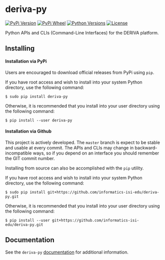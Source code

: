 # deriva-py
[![PyPi Version](https://img.shields.io/pypi/v/deriva.svg)](https://pypi.python.org/pypi/deriva)
[![PyPi Wheel](https://img.shields.io/pypi/wheel/deriva.svg)](https://pypi.python.org/pypi/deriva)
[![Python Versions](https://img.shields.io/pypi/pyversions/deriva.svg)](https://pypi.python.org/pypi/deriva)
[![License](https://img.shields.io/pypi/l/deriva.svg)](http://www.apache.org/licenses/LICENSE-2.0)

Python APIs and CLIs (Command-Line Interfaces) for the DERIVA platform.

## Installing

#### Installation via PyPi

Users are encouraged to download official releases from PyPi using `pip`.

If you have root access and wish to install into your system Python directory, use the following command:
```
$ sudo pip install deriva-py
```
Otherwise, it is recommended that you install into your user directory using the following command:
```
$ pip install --user deriva-py
```

#### Installation via Github

This project is actively developed. The `master` branch is expect to be stable and usable at every
commit. The APIs and CLIs may change in backward-incompatible ways, so if you depend on an interface you should remember
the GIT commit number.

Installing from source can also be accomplished with the `pip` utility.

If you have root access and wish to install into your system Python directory, use the following command:
```
$ sudo pip install git+https://github.com/informatics-isi-edu/deriva-py.git
```
Otherwise, it is recommended that you install into your user directory using the following command:
```
$ pip install --user git+https://github.com/informatics-isi-edu/deriva-py.git
```

## Documentation

See the `deriva-py` [documentation](http://docs.derivacloud.org/deriva-py/index.html) for additional information.  
